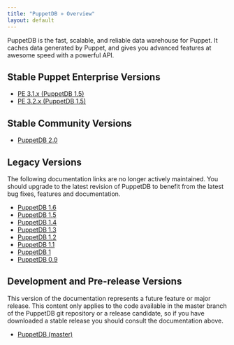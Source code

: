 ```yaml
---
title: "PuppetDB » Overview"
layout: default
---
```


PuppetDB is the fast, scalable, and reliable data warehouse for Puppet. It caches data generated by Puppet, and gives you advanced features at awesome speed with a powerful API.

Stable Puppet Enterprise Versions
-----

* [PE 3.1.x (PuppetDB 1.5)](./1.5)
* [PE 3.2.x (PuppetDB 1.5)](./1.5)

Stable Community Versions
-----

* [PuppetDB 2.0](./2.0)

Legacy Versions
-----

The following documentation links are no longer actively maintained. You should upgrade to the latest revision of PuppetDB to benefit from the latest bug fixes, features and documentation.

* [PuppetDB 1.6](./1.6)
* [PuppetDB 1.5](./1.5)
* [PuppetDB 1.4](./1.4)
* [PuppetDB 1.3](./1.3)
* [PuppetDB 1.2](./1.2)
* [PuppetDB 1.1](./1.1)
* [PuppetDB 1](./1)
* [PuppetDB 0.9](./0.9)

Development and Pre-release Versions
-----

This version of the documentation represents a future feature or major release. This content only applies to the code available in the master branch of the PuppetDB git repository or a release candidate, so if you have downloaded a stable release you should consult the documentation above.

* [PuppetDB (master)](./master)
